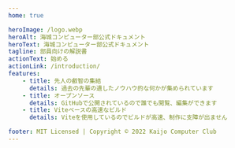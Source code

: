 ```yaml
---
home: true

heroImage: /logo.webp
heroAlt: 海城コンピューター部公式ドキュメント
heroText: 海城コンピューター部公式ドキュメント
tagline: 部員向けの解説書
actionText: 始める
actionLink: /introduction/
features:
    - title: 先人の叡智の集結
      details: 過去の先輩の遺したノウハウ的な何かが集められています
    - title: オープンソース
      details: GitHubで公開されているので誰でも閲覧、編集ができます
    - title: Viteベースの高速なビルド
      details: Viteを使用しているのでビルドが高速、制作に支障が出ません

footer: MIT Licensed | Copyright © 2022 Kaijo Computer Club
---
```

